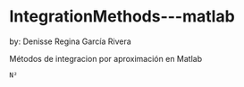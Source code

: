 # IntegrationMethods---matlab
by: Denisse Regina García Rivera

  Métodos de integracion por aproximación en Matlab


`N²`
